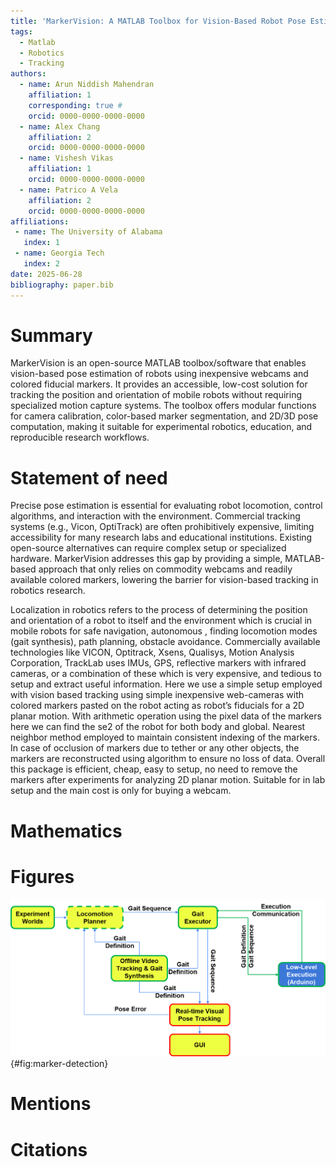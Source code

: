 ```yaml
---
title: 'MarkerVision: A MATLAB Toolbox for Vision-Based Robot Pose Estimation with Fiducial Markers'
tags:
  - Matlab
  - Robotics
  - Tracking
authors:
  - name: Arun Niddish Mahendran
    affiliation: 1
    corresponding: true #
    orcid: 0000-0000-0000-0000
  - name: Alex Chang
    affiliation: 2
    orcid: 0000-0000-0000-0000
  - name: Vishesh Vikas
    affiliation: 1
    orcid: 0000-0000-0000-0000
  - name: Patrico A Vela
    affiliation: 2
    orcid: 0000-0000-0000-0000
affiliations:
 - name: The University of Alabama
   index: 1
 - name: Georgia Tech
   index: 2
date: 2025-06-28
bibliography: paper.bib
---
```


# Summary

MarkerVision is an open-source MATLAB toolbox/software that enables vision-based pose estimation of robots using inexpensive webcams and colored fiducial markers. It provides an accessible, low-cost solution for tracking the position and orientation of mobile robots without requiring specialized motion capture systems. The toolbox offers modular functions for camera calibration, color-based marker segmentation, and 2D/3D pose computation, making it suitable for experimental robotics, education, and reproducible research workflows.

# Statement of need

Precise pose estimation is essential for evaluating robot locomotion, control algorithms, and interaction with the environment. Commercial tracking systems (e.g., Vicon, OptiTrack) are often prohibitively expensive, limiting accessibility for many research labs and educational institutions. Existing open-source alternatives can require complex setup or specialized hardware. MarkerVision addresses this gap by providing a simple, MATLAB-based approach that only relies on commodity webcams and readily available colored markers, lowering the barrier for vision-based tracking in robotics research.

Localization in robotics refers to the process of determining the position and orientation of a robot to itself and the environment which is crucial in mobile robots for safe navigation, autonomous , finding locomotion modes (gait synthesis), path planning, obstacle avoidance. Commercially available technologies like VICON, Optitrack, Xsens, Qualisys, Motion Analysis Corporation, TrackLab uses IMUs, GPS, reflective markers with infrared cameras, or a combination of these which is very expensive, and tedious to setup and extract useful information. Here we use a simple setup employed with vision based tracking using simple inexpensive web-cameras with colored markers pasted on the robot acting as robot’s fiducials for a 2D planar motion. With arithmetic operation using the pixel data of the markers here we can find the se2 of the robot for both body and global. Nearest neighbor method employed to maintain consistent indexing of the markers. In case of occlusion of markers due to tether or any other objects, the markers are reconstructed using algorithm to ensure no loss of data. Overall this package is efficient, cheap, easy to setup, no need to remove the markers after experiments for analyzing 2D planar motion. Suitable for in lab setup and the main cost is only for buying a webcam.

# Mathematics

# Figures

![Marker detection pipeline.](figures/tracking_workflow.png){#fig:marker-detection}

# Mentions

# Citations
